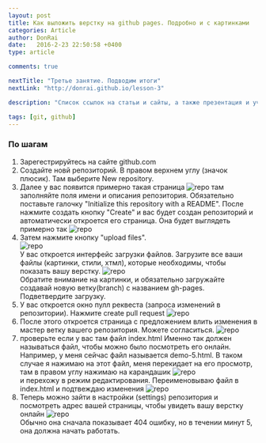 ```yaml
---
layout: post
title: Как выложить верстку на github pages. Подробно и с картинками
categories: Article
author: DonRai
date:   2016-2-23 22:50:58 +0400
type: article

comments: true

nextTitle: "Третье занятие. Подводим итоги"
nextLink: "http://donrai.github.io/lesson-3"

description: "Список ссылок на статьи и сайты, а также презентация и учебные материалы"

tags: [git, github]
---
```

### По шагам
1. Зарегестрируйтесь на сайте github.com
2. Создайте новй репозиторий. В правом верхнем углу (значок плюсик). Там выберите New repository.
3. Далее у вас появится примерно такая страница
![repo](https://guides.github.com/activities/hello-world/create-new-repo.png)
там заполняйте поля имени и описания репозитория. Обязательно поставьте галочку "Initialize this repository with a README".
После нажмите создать кнопку "Create" и вас будет создан репозиторий и автоматически откроется его страница. Она будет выглядеть примерно так
![repo](http://dl1.joxi.net/drive/0002/3216/138384/160223/75e7954615.jpg)<br />
4. Затем нажмите кнопку "upload files".  
![repo](http://dl1.joxi.net/drive/0002/3216/138384/160223/a98df6bf5b.jpg)<br />
У вас откроется интерфейс загрузки файлов. Загрузите все ваши файлы (картинки, стили, хтмл), которые необходимы, чтобы показать вашу верстку.
![repo](http://dl3.joxi.net/drive/0002/3216/138384/160223/17cddc8b35.jpg)<br />
Обратите внимание на картинки, и обязательно загружайте создавай новую ветку(branch) с названием gh-pages. Подветвердите загрузку.
5. У вас откроется окно пулл реквеста (запроса изменений в репозитории). Нажмите create pull request
![repo](http://dl1.joxi.net/drive/0002/3216/138384/160223/be9e5fbcd4.jpg)<br />
6. После этого откроется страница с предложением влить изменения в мастер ветку вашего репозитория. Можете согласиться.
![repo](http://dl1.joxi.net/drive/0002/3216/138384/160223/116b7e0970.jpg)<br />
7. проверьте если у вас там файл index.html Именно так должен называться файл, чтобы можно было посмотреть его онлайн. Например, у меня сейчас файл называется demo-5.html. В таком случае я нажимаю на этот файл, меня перекидает на его просмотр, там в правом углу нажимаю на карандашик
![repo](http://dl3.joxi.net/drive/0002/3216/138384/160223/cb74904f6d.jpg)<br />
и перехожу в режим редактирования. Переименовываю файл в index.html и подтвеждаю изменения
![repo](http://dl3.joxi.net/drive/0002/3216/138384/160223/1c6f163bda.jpg)<br />
8. Теперь можно зайти в настройки (settings) репозитория и посмотреть адрес вашей страницы, чтобы увидеть вашу верстку онлайн
![repo](http://dl1.joxi.net/drive/0002/3216/138384/160223/6212ffc1dd.jpg)<br />
Обычно она сначала показывает 404 ошибку, но в течении минут 5, она должна начать работать.
